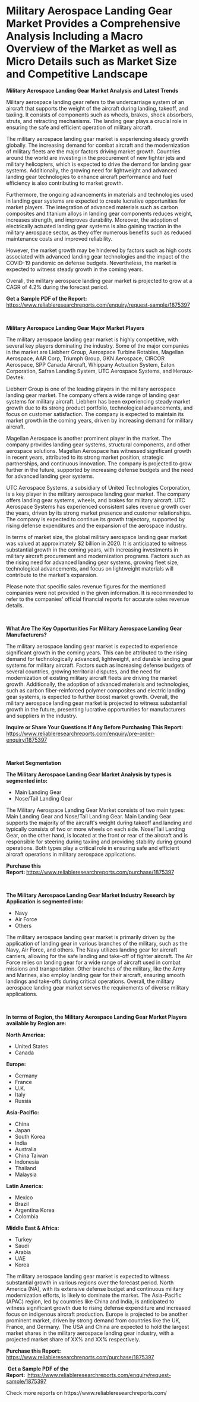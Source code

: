<p><h1>Military Aerospace Landing Gear Market Provides a Comprehensive Analysis Including a Macro Overview of the Market as well as Micro Details such as Market Size and Competitive Landscape</h1></p><p><strong>Military Aerospace Landing Gear Market Analysis and Latest Trends</strong></p>
<p><p>Military aerospace landing gear refers to the undercarriage system of an aircraft that supports the weight of the aircraft during landing, takeoff, and taxiing. It consists of components such as wheels, brakes, shock absorbers, struts, and retracting mechanisms. The landing gear plays a crucial role in ensuring the safe and efficient operation of military aircraft.</p><p>The military aerospace landing gear market is experiencing steady growth globally. The increasing demand for combat aircraft and the modernization of military fleets are the major factors driving market growth. Countries around the world are investing in the procurement of new fighter jets and military helicopters, which is expected to drive the demand for landing gear systems. Additionally, the growing need for lightweight and advanced landing gear technologies to enhance aircraft performance and fuel efficiency is also contributing to market growth.</p><p>Furthermore, the ongoing advancements in materials and technologies used in landing gear systems are expected to create lucrative opportunities for market players. The integration of advanced materials such as carbon composites and titanium alloys in landing gear components reduces weight, increases strength, and improves durability. Moreover, the adoption of electrically actuated landing gear systems is also gaining traction in the military aerospace sector, as they offer numerous benefits such as reduced maintenance costs and improved reliability.</p><p>However, the market growth may be hindered by factors such as high costs associated with advanced landing gear technologies and the impact of the COVID-19 pandemic on defense budgets. Nevertheless, the market is expected to witness steady growth in the coming years.</p><p>Overall, the military aerospace landing gear market is projected to grow at a CAGR of 4.2% during the forecast period.</p></p>
<p><strong>Get a Sample PDF of the Report:&nbsp;</strong> <a href="https://www.reliableresearchreports.com/enquiry/request-sample/1875397">https://www.reliableresearchreports.com/enquiry/request-sample/1875397</a></p>
<p>&nbsp;</p>
<p><strong>Military Aerospace Landing Gear Major Market Players</strong></p>
<p><p>The military aerospace landing gear market is highly competitive, with several key players dominating the industry. Some of the major companies in the market are Liebherr Group, Aerospace Turbine Rotables, Magellan Aerospace, AAR Corp, Triumph Group, GKN Aerospace, CIRCOR Aerospace, SPP Canada Aircraft, Whippany Actuation System, Eaton Corporation, Safran Landing System, UTC Aerospace Systems, and Heroux-Devtek.</p><p>Liebherr Group is one of the leading players in the military aerospace landing gear market. The company offers a wide range of landing gear systems for military aircraft. Liebherr has been experiencing steady market growth due to its strong product portfolio, technological advancements, and focus on customer satisfaction. The company is expected to maintain its market growth in the coming years, driven by increasing demand for military aircraft.</p><p>Magellan Aerospace is another prominent player in the market. The company provides landing gear systems, structural components, and other aerospace solutions. Magellan Aerospace has witnessed significant growth in recent years, attributed to its strong market position, strategic partnerships, and continuous innovation. The company is projected to grow further in the future, supported by increasing defense budgets and the need for advanced landing gear systems.</p><p>UTC Aerospace Systems, a subsidiary of United Technologies Corporation, is a key player in the military aerospace landing gear market. The company offers landing gear systems, wheels, and brakes for military aircraft. UTC Aerospace Systems has experienced consistent sales revenue growth over the years, driven by its strong market presence and customer relationships. The company is expected to continue its growth trajectory, supported by rising defense expenditures and the expansion of the aerospace industry.</p><p>In terms of market size, the global military aerospace landing gear market was valued at approximately $2 billion in 2020. It is anticipated to witness substantial growth in the coming years, with increasing investments in military aircraft procurement and modernization programs. Factors such as the rising need for advanced landing gear systems, growing fleet size, technological advancements, and focus on lightweight materials will contribute to the market's expansion.</p><p>Please note that specific sales revenue figures for the mentioned companies were not provided in the given information. It is recommended to refer to the companies' official financial reports for accurate sales revenue details.</p></p>
<p>&nbsp;</p>
<p><strong>What Are The Key Opportunities For Military Aerospace Landing Gear Manufacturers?</strong></p>
<p><p>The military aerospace landing gear market is expected to experience significant growth in the coming years. This can be attributed to the rising demand for technologically advanced, lightweight, and durable landing gear systems for military aircraft. Factors such as increasing defense budgets of several countries, growing territorial disputes, and the need for modernization of existing military aircraft fleets are driving the market growth. Additionally, the adoption of advanced materials and technologies, such as carbon fiber-reinforced polymer composites and electric landing gear systems, is expected to further boost market growth. Overall, the military aerospace landing gear market is projected to witness substantial growth in the future, presenting lucrative opportunities for manufacturers and suppliers in the industry.</p></p>
<p><strong>Inquire or Share Your Questions If Any Before Purchasing This Report:</strong> <a href="https://www.reliableresearchreports.com/enquiry/pre-order-enquiry/1875397">https://www.reliableresearchreports.com/enquiry/pre-order-enquiry/1875397</a></p>
<p>&nbsp;</p>
<p><strong>Market Segmentation</strong></p>
<p><strong>The Military Aerospace Landing Gear Market Analysis by types is segmented into:</strong></p>
<p><ul><li>Main Landing Gear</li><li>Nose/Tail Landing Gear</li></ul></p>
<p><p>The Military Aerospace Landing Gear Market consists of two main types: Main Landing Gear and Nose/Tail Landing Gear. Main Landing Gear supports the majority of the aircraft's weight during takeoff and landing and typically consists of two or more wheels on each side. Nose/Tail Landing Gear, on the other hand, is located at the front or rear of the aircraft and is responsible for steering during taxiing and providing stability during ground operations. Both types play a critical role in ensuring safe and efficient aircraft operations in military aerospace applications.</p></p>
<p><strong>Purchase this Report:&nbsp;</strong><a href="https://www.reliableresearchreports.com/purchase/1875397">https://www.reliableresearchreports.com/purchase/1875397</a></p>
<p>&nbsp;</p>
<p><strong>The Military Aerospace Landing Gear Market Industry Research by Application is segmented into:</strong></p>
<p><ul><li>Navy</li><li>Air Force</li><li>Others</li></ul></p>
<p><p>The military aerospace landing gear market is primarily driven by the application of landing gear in various branches of the military, such as the Navy, Air Force, and others. The Navy utilizes landing gear for aircraft carriers, allowing for the safe landing and take-off of fighter aircraft. The Air Force relies on landing gear for a wide range of aircraft used in combat missions and transportation. Other branches of the military, like the Army and Marines, also employ landing gear for their aircraft, ensuring smooth landings and take-offs during critical operations. Overall, the military aerospace landing gear market serves the requirements of diverse military applications.</p></p>
<p>&nbsp;</p>
<p><strong>In terms of Region, the Military Aerospace Landing Gear Market Players available by Region are:</strong></p>
<p>
    <p> <strong> North America: </strong>
        <ul>
            <li>United States</li>
            <li>Canada</li>
        </ul>
        </p> 
    <p> <strong> Europe: </strong>
        <ul>
            <li>Germany</li>
            <li>France</li>
            <li>U.K.</li>
            <li>Italy</li>
            <li>Russia</li>
        </ul>
        </p> 
    <p> <strong> Asia-Pacific: </strong>
        <ul>
            <li>China</li>
            <li>Japan</li>
            <li>South Korea</li>
            <li>India</li>
            <li>Australia</li>
            <li>China Taiwan</li>
            <li>Indonesia</li>
            <li>Thailand</li>
            <li>Malaysia</li>
        </ul>
        </p> 
    <p> <strong> Latin America: </strong>
        <ul>
            <li>Mexico</li>
            <li>Brazil</li>
            <li>Argentina Korea</li>
            <li>Colombia</li>
        </ul>
        </p> 
    <p> <strong> Middle East & Africa: </strong>
        <ul>
            <li>Turkey</li>
            <li>Saudi</li>
            <li>Arabia</li>
            <li>UAE</li>
            <li>Korea</li>
        </ul>
    </p>
    </p>
<p><p>The military aerospace landing gear market is expected to witness substantial growth in various regions over the forecast period. North America (NA), with its extensive defense budget and continuous military modernization efforts, is likely to dominate the market. The Asia-Pacific (APAC) region, led by countries like China and India, is anticipated to witness significant growth due to rising defense expenditure and increased focus on indigenous aircraft production. Europe is projected to be another prominent market, driven by strong demand from countries like the UK, France, and Germany. The USA and China are expected to hold the largest market shares in the military aerospace landing gear industry, with a projected market share of XX% and XX% respectively.</p></p>
<p><strong>Purchase this Report: </strong><a href="https://www.reliableresearchreports.com/purchase/1875397">https://www.reliableresearchreports.com/purchase/1875397</a></p>
<p>&nbsp;<strong>Get a Sample PDF of the Report:&nbsp;&nbsp;</strong><a href="https://www.reliableresearchreports.com/enquiry/request-sample/1875397">https://www.reliableresearchreports.com/enquiry/request-sample/1875397</a></p>
<p><strong></strong></p>
<p>Check more reports on https://www.reliableresearchreports.com/</p>